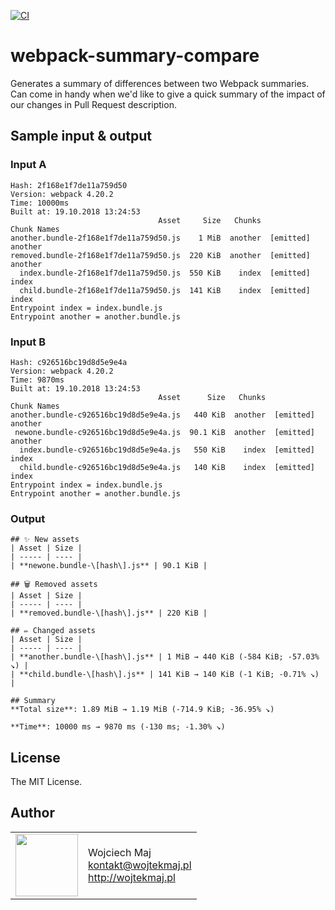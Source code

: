 [![CI](https://github.com/wojtekmaj/webpack-summary-compare/workflows/CI/badge.svg)](https://github.com/wojtekmaj/webpack-summary-compare/actions)

# webpack-summary-compare

Generates a summary of differences between two Webpack summaries. Can come in handy when we'd like to give a quick summary of the impact of our changes in Pull Request description.

## Sample input & output

### Input A

```
Hash: 2f168e1f7de11a759d50
Version: webpack 4.20.2
Time: 10000ms
Built at: 19.10.2018 13:24:53
                                 Asset     Size   Chunks             Chunk Names
another.bundle-2f168e1f7de11a759d50.js    1 MiB  another  [emitted]  another
removed.bundle-2f168e1f7de11a759d50.js  220 KiB  another  [emitted]  another
  index.bundle-2f168e1f7de11a759d50.js  550 KiB    index  [emitted]  index
  child.bundle-2f168e1f7de11a759d50.js  141 KiB    index  [emitted]  index
Entrypoint index = index.bundle.js
Entrypoint another = another.bundle.js
```

### Input B

```
Hash: c926516bc19d8d5e9e4a
Version: webpack 4.20.2
Time: 9870ms
Built at: 19.10.2018 13:24:53
                                 Asset      Size   Chunks             Chunk Names
another.bundle-c926516bc19d8d5e9e4a.js   440 KiB  another  [emitted]  another
 newone.bundle-c926516bc19d8d5e9e4a.js  90.1 KiB  another  [emitted]  another
  index.bundle-c926516bc19d8d5e9e4a.js   550 KiB    index  [emitted]  index
  child.bundle-c926516bc19d8d5e9e4a.js   140 KiB    index  [emitted]  index
Entrypoint index = index.bundle.js
Entrypoint another = another.bundle.js
```

### Output

```
## ✨ New assets
| Asset | Size |
| ----- | ---- |
| **newone.bundle-\[hash\].js** | 90.1 KiB |

## 🗑️ Removed assets
| Asset | Size |
| ----- | ---- |
| **removed.bundle-\[hash\].js** | 220 KiB |

## ✏️ Changed assets
| Asset | Size |
| ----- | ---- |
| **another.bundle-\[hash\].js** | 1 MiB → 440 KiB (-584 KiB; -57.03% ↘) |
| **child.bundle-\[hash\].js** | 141 KiB → 140 KiB (-1 KiB; -0.71% ↘) |

## Summary
**Total size**: 1.89 MiB → 1.19 MiB (-714.9 KiB; -36.95% ↘)

**Time**: 10000 ms → 9870 ms (-130 ms; -1.30% ↘)
```

## License

The MIT License.

## Author

<table>
  <tr>
    <td>
      <img src="https://github.com/wojtekmaj.png?s=100" width="100">
    </td>
    <td>
      Wojciech Maj<br />
      <a href="mailto:kontakt@wojtekmaj.pl">kontakt@wojtekmaj.pl</a><br />
      <a href="http://wojtekmaj.pl">http://wojtekmaj.pl</a>
    </td>
  </tr>
</table>

